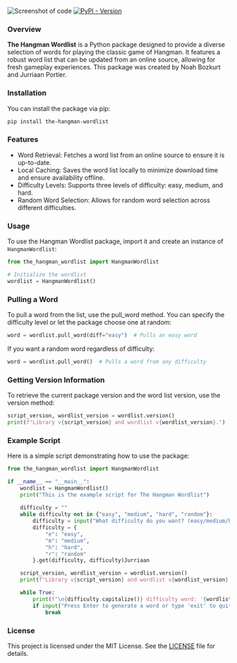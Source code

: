 ![Screenshot of code](https://raw.githubusercontent.com/TheBiemGamer/TheHangmanWordlist/refs/heads/main/assets/10015-io-code-screenshot.png)
[![PyPI - Version](https://img.shields.io/pypi/v/the-hangman-wordlist?style=flat&logo=python)](https://pypi.org/project/the-hangman-wordlist/)

### Overview
**The Hangman Wordlist** is a Python package designed to provide a diverse selection of words for playing the classic game of Hangman. It features a robust word list that can be updated from an online source, allowing for fresh gameplay experiences. This package was created by Noah Bozkurt and Jurriaan Portier.

### Installation
You can install the package via pip:
```bash
pip install the-hangman-wordlist
```

### Features
- Word Retrieval: Fetches a word list from an online source to ensure it is up-to-date.
- Local Caching: Saves the word list locally to minimize download time and ensure availability offline.
- Difficulty Levels: Supports three levels of difficulty: easy, medium, and hard.
- Random Word Selection: Allows for random word selection across different difficulties.

### Usage
To use the Hangman Wordlist package, import it and create an instance of `HangmanWordlist`:
```python
from the_hangman_wordlist import HangmanWordlist

# Initialize the wordlist
wordlist = HangmanWordlist()
```

### Pulling a Word
To pull a word from the list, use the pull_word method. You can specify the difficulty level or let the package choose one at random:
```python
word = wordlist.pull_word(diff="easy")  # Pulls an easy word
```
If you want a random word regardless of difficulty:
```python
word = wordlist.pull_word()  # Pulls a word from any difficulty
```

### Getting Version Information
To retrieve the current package version and the word list version, use the version method:
```python
script_version, wordlist_version = wordlist.version()
print(f"Library v{script_version} and wordlist v{wordlist_version}.")
```

### Example Script
Here is a simple script demonstrating how to use the package:
```python
from the_hangman_wordlist import HangmanWordlist

if __name__ == "__main__":
    wordlist = HangmanWordlist()
    print("This is the example script for The Hangman Wordlist")
    
    difficulty = ""
    while difficulty not in {"easy", "medium", "hard", "random"}:
        difficulty = input("What difficulty do you want? (easy/medium/hard/random): ").lower()
        difficulty = {
            "e": "easy",
            "m": "medium",
            "h": "hard",
            "r": "random"
        }.get(difficulty, difficulty)Jurriaan

    script_version, wordlist_version = wordlist.version()
    print(f"Library v{script_version} and wordlist v{wordlist_version}.")

    while True:
        print(f"\n{difficulty.capitalize()} difficulty word: '{wordlist.pull_word(difficulty)}'\n")
        if input("Press Enter to generate a word or type 'exit' to quit... ").lower() == "exit":
            break
```

### License
This project is licensed under the MIT License. See the [LICENSE](LICENSE) file for details.